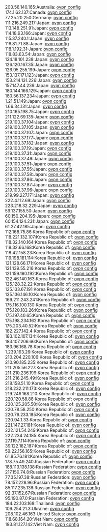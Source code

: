 203.56.140.165:Australia: [ovpn config](vpn/203_56_140_165.ovpn)  
174.1.62.137:Canada: [ovpn config](vpn/174_1_62_137.ovpn)  
77.25.20.250:Germany: [ovpn config](vpn/77_25_20_250.ovpn)  
111.216.249.217:Japan: [ovpn config](vpn/111_216_249_217.ovpn)  
113.148.251.91:Japan: [ovpn config](vpn/113_148_251_91.ovpn)  
114.18.93.166:Japan: [ovpn config](vpn/114_18_93_166.ovpn)  
115.37.240.1:Japan: [ovpn config](vpn/115_37_240_1.ovpn)  
116.81.71.88:Japan: [ovpn config](vpn/116_81_71_88.ovpn)  
118.1.192.31:Japan: [ovpn config](vpn/118_1_192_31.ovpn)  
118.83.63.54:Japan: [ovpn config](vpn/118_83_63_54.ovpn)  
124.18.101.238:Japan: [ovpn config](vpn/124_18_101_238.ovpn)  
126.120.167.35:Japan: [ovpn config](vpn/126_120_167_35.ovpn)  
126.95.255.199:Japan: [ovpn config](vpn/126_95_255_199.ovpn)  
153.137.171.123:Japan: [ovpn config](vpn/153_137_171_123.ovpn)  
153.214.131.226:Japan: [ovpn config](vpn/153_214_131_226.ovpn)  
157.147.44.236:Japan: [ovpn config](vpn/157_147_44_236.ovpn)  
180.144.166.129:Japan: [ovpn config](vpn/180_144_166_129.ovpn)  
180.56.137.234:Japan: [ovpn config](vpn/180_56_137_234.ovpn)  
1.21.51.149:Japan: [ovpn config](vpn/1_21_51_149.ovpn)  
1.66.34.131:Japan: [ovpn config](vpn/1_66_34_131.ovpn)  
210.165.198.75:Japan: [ovpn config](vpn/210_165_198_75.ovpn)  
211.122.69.135:Japan: [ovpn config](vpn/211_122_69_135.ovpn)  
219.100.37.104:Japan: [ovpn config](vpn/219_100_37_104.ovpn)  
219.100.37.105:Japan: [ovpn config](vpn/219_100_37_105.ovpn)  
219.100.37.107:Japan: [ovpn config](vpn/219_100_37_107.ovpn)  
219.100.37.177:Japan: [ovpn config](vpn/219_100_37_177.ovpn)  
219.100.37.182:Japan: [ovpn config](vpn/219_100_37_182.ovpn)  
219.100.37.19:Japan: [ovpn config](vpn/219_100_37_19.ovpn)  
219.100.37.31:Japan: [ovpn config](vpn/219_100_37_31.ovpn)  
219.100.37.49:Japan: [ovpn config](vpn/219_100_37_49.ovpn)  
219.100.37.51:Japan: [ovpn config](vpn/219_100_37_51.ovpn)  
219.100.37.55:Japan: [ovpn config](vpn/219_100_37_55.ovpn)  
219.100.37.58:Japan: [ovpn config](vpn/219_100_37_58.ovpn)  
219.100.37.86:Japan: [ovpn config](vpn/219_100_37_86.ovpn)  
219.100.37.87:Japan: [ovpn config](vpn/219_100_37_87.ovpn)  
219.100.37.96:Japan: [ovpn config](vpn/219_100_37_96.ovpn)  
219.99.227.171:Japan: [ovpn config](vpn/219_99_227_171.ovpn)  
222.4.112.69:Japan: [ovpn config](vpn/222_4_112_69.ovpn)  
223.218.32.229:Japan: [ovpn config](vpn/223_218_32_229.ovpn)  
59.137.155.50:Japan: [ovpn config](vpn/59_137_155_50.ovpn)  
60.150.204.195:Japan: [ovpn config](vpn/60_150_204_195.ovpn)  
60.154.124.231:Japan: [ovpn config](vpn/60_154_124_231.ovpn)  
61.27.42.185:Japan: [ovpn config](vpn/61_27_42_185.ovpn)  
112.168.75.86:Korea Republic of: [ovpn config](vpn/112_168_75_86.ovpn)  
118.221.132.107:Korea Republic of: [ovpn config](vpn/118_221_132_107.ovpn)  
118.32.140.164:Korea Republic of: [ovpn config](vpn/118_32_140_164.ovpn)  
118.32.66.168:Korea Republic of: [ovpn config](vpn/118_32_66_168.ovpn)  
118.42.158.23:Korea Republic of: [ovpn config](vpn/118_42_158_23.ovpn)  
119.198.181.114:Korea Republic of: [ovpn config](vpn/119_198_181_114.ovpn)  
121.128.66.171:Korea Republic of: [ovpn config](vpn/121_128_66_171.ovpn)  
121.139.55.216:Korea Republic of: [ovpn config](vpn/121_139_55_216.ovpn)  
121.159.190.192:Korea Republic of: [ovpn config](vpn/121_159_190_192.ovpn)  
122.46.140.163:Korea Republic of: [ovpn config](vpn/122_46_140_163.ovpn)  
125.128.32.22:Korea Republic of: [ovpn config](vpn/125_128_32_22.ovpn)  
125.133.67.191:Korea Republic of: [ovpn config](vpn/125_133_67_191.ovpn)  
125.136.146.10:Korea Republic of: [ovpn config](vpn/125_136_146_10.ovpn)  
169.211.243.241:Korea Republic of: [ovpn config](vpn/169_211_243_241.ovpn)  
175.116.100.130:Korea Republic of: [ovpn config](vpn/175_116_100_130.ovpn)  
175.120.183.26:Korea Republic of: [ovpn config](vpn/175_120_183_26.ovpn)  
175.197.40.65:Korea Republic of: [ovpn config](vpn/175_197_40_65.ovpn)  
175.198.234.162:Korea Republic of: [ovpn config](vpn/175_198_234_162.ovpn)  
175.203.40.52:Korea Republic of: [ovpn config](vpn/175_203_40_52.ovpn)  
182.227.142.4:Korea Republic of: [ovpn config](vpn/182_227_142_4.ovpn)  
183.102.107.134:Korea Republic of: [ovpn config](vpn/183_102_107_134.ovpn)  
183.107.206.66:Korea Republic of: [ovpn config](vpn/183_107_206_66.ovpn)  
183.96.168.78:Korea Republic of: [ovpn config](vpn/183_96_168_78.ovpn)  
1.239.163.26:Korea Republic of: [ovpn config](vpn/1_239_163_26.ovpn)  
210.204.220.106:Korea Republic of: [ovpn config](vpn/210_204_220_106.ovpn)  
210.90.185.235:Korea Republic of: [ovpn config](vpn/210_90_185_235.ovpn)  
211.205.56.227:Korea Republic of: [ovpn config](vpn/211_205_56_227.ovpn)  
211.210.236.199:Korea Republic of: [ovpn config](vpn/211_210_236_199.ovpn)  
211.216.245.49:Korea Republic of: [ovpn config](vpn/211_216_245_49.ovpn)  
218.158.51.10:Korea Republic of: [ovpn config](vpn/218_158_51_10.ovpn)  
218.232.211.173:Korea Republic of: [ovpn config](vpn/218_232_211_173.ovpn)  
219.249.168.210:Korea Republic of: [ovpn config](vpn/219_249_168_210.ovpn)  
220.120.58.88:Korea Republic of: [ovpn config](vpn/220_120_58_88.ovpn)  
220.125.205.50:Korea Republic of: [ovpn config](vpn/220_125_205_50.ovpn)  
220.78.58.250:Korea Republic of: [ovpn config](vpn/220_78_58_250.ovpn)  
220.79.233.185:Korea Republic of: [ovpn config](vpn/220_79_233_185.ovpn)  
220.94.1.33:Korea Republic of: [ovpn config](vpn/220_94_1_33.ovpn)  
221.147.27.181:Korea Republic of: [ovpn config](vpn/221_147_27_181.ovpn)  
222.121.54.249:Korea Republic of: [ovpn config](vpn/222_121_54_249.ovpn)  
222.234.24.185:Korea Republic of: [ovpn config](vpn/222_234_24_185.ovpn)  
27.119.7.114:Korea Republic of: [ovpn config](vpn/27_119_7_114.ovpn)  
39.122.182.187:Korea Republic of: [ovpn config](vpn/39_122_182_187.ovpn)  
59.22.156.165:Korea Republic of: [ovpn config](vpn/59_22_156_165.ovpn)  
61.85.76.181:Korea Republic of: [ovpn config](vpn/61_85_76_181.ovpn)  
178.75.49.240:Russian Federation: [ovpn config](vpn/178_75_49_240.ovpn)  
188.113.138.138:Russian Federation: [ovpn config](vpn/188_113_138_138.ovpn)  
217.150.74.8:Russian Federation: [ovpn config](vpn/217_150_74_8.ovpn)  
77.35.197.38:Russian Federation: [ovpn config](vpn/77_35_197_38.ovpn)  
78.157.228.96:Russian Federation: [ovpn config](vpn/78_157_228_96.ovpn)  
85.117.235.136:Russian Federation: [ovpn config](vpn/85_117_235_136.ovpn)  
92.37.152.67:Russian Federation: [ovpn config](vpn/92_37_152_67.ovpn)  
95.190.87.0:Russian Federation: [ovpn config](vpn/95_190_87_0.ovpn)  
184.22.103.168:Thailand: [ovpn config](vpn/184_22_103_168.ovpn)  
109.254.21.3:Ukraine: [ovpn config](vpn/109_254_21_3.ovpn)  
208.102.46.163:United States: [ovpn config](vpn/208_102_46_163.ovpn)  
118.68.164.20:Viet Nam: [ovpn config](vpn/118_68_164_20.ovpn)  
183.81.127.142:Viet Nam: [ovpn config](vpn/183_81_127_142.ovpn)  
